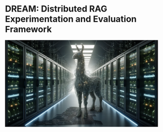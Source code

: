 # DREAM: Distributed RAG Experimentation and Evaluation Framework
![](assets/distributed_llama.webp)